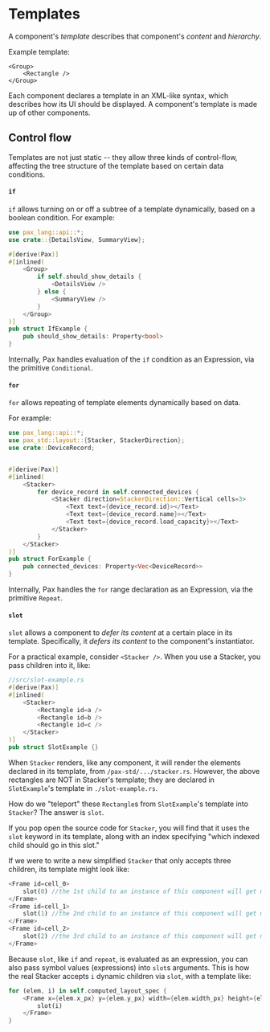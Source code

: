 # Templates

A component's _template_ describes that component's _content_ and _hierarchy_.  

Example template:
```
<Group>
    <Rectangle />
</Group>
```

Each component declares a template in an XML-like syntax, which describes how its UI should be displayed.  A component's template is made up of other components.


## Control flow

Templates are not just static -- they allow three kinds of control-flow, affecting the tree structure of the template based on certain data conditions.

#### `if`

`if` allows turning on or off a subtree of a template dynamically, based on a boolean condition.  For example:


```rust
use pax_lang::api::*;
use crate::{DetailsView, SummaryView};

#[derive(Pax)]
#[inlined(
    <Group>
        if self.should_show_details {
            <DetailsView />
        } else {
            <SummaryView />
        }
    </Group>
)]
pub struct IfExample {
    pub should_show_details: Property<bool>
}
```

Internally, Pax handles evaluation of the `if` condition as an Expression, via the primitive `Conditional`.  

#### `for`

`for` allows repeating of template elements dynamically based on data.  

For example:



```rust
use pax_lang::api::*;
use pax_std::layout::{Stacker, StackerDirection};
use crate::DeviceRecord;


#[derive(Pax)]
#[inlined(
    <Stacker>
        for device_record in self.connected_devices {
            <Stacker direction=StackerDirection::Vertical cells=3>
                <Text text={device_record.id}></Text>
                <Text text={device_record.name}></Text>
                <Text text={device_record.load_capacity}></Text>
            </Stacker>
        }
    </Stacker>
)]
pub struct ForExample {
    pub connected_devices: Property<Vec<DeviceRecord>>
}
```

Internally, Pax handles the `for` range declaration as an Expression, via the primitive `Repeat`.  


#### `slot`
`slot` allows a component to _defer its content_ at a certain place in its template.  Specifically, it _defers its content_ to the component's instantiator.

For a practical example, consider `<Stacker />`.  When you use a Stacker, you pass children into it, like:
```rust
//src/slot-example.rs
#[derive(Pax)]
#[inlined(
    <Stacker>
        <Rectangle id=a />
        <Rectangle id=b />
        <Rectangle id=c />
    </Stacker>
)]
pub struct SlotExample {}
```

When `Stacker` renders, like any component, it will render the elements declared in its template, from `/pax-std/.../stacker.rs`.  However, the above rectangles are NOT in Stacker's template; they are declared in `SlotExample`'s template in `./slot-example.rs`.  

How do we "teleport" these `Rectangle`s from `SlotExample`'s template into `Stacker`?  The answer is `slot`.

If you pop open the source code for `Stacker`, you will find that it uses the `slot` keyword in its template, along with an index specifying "which indexed child should go in this slot."

If we were to write a new simplified `Stacker` that only accepts three children, its template might look like:

```rust
<Frame id=cell_0>
    slot(0) //the 1st child to an instance of this component will get mounted here
</Frame>
<Frame id=cell_1>
    slot(1) //the 2nd child to an instance of this component will get mounted here
</Frame>
<Frame id=cell_2>
    slot(2) //the 3rd child to an instance of this component will get mounted here
</Frame>
```

Because `slot`, like `if` and `repeat`, is evaluated as an expression, you can also pass symbol values (expressions) into `slot`s arguments.  This is how the real Stacker accepts `i` dynamic children via `slot`, with a template like: 

```rust
for (elem, i) in self.computed_layout_spec {
    <Frame x={elem.x_px} y={elem.y_px} width={elem.width_px} height={elem.height_px}>
        slot(i)
    </Frame>
}
```